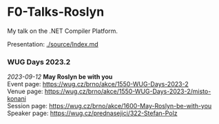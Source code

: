 # F0-Talks-Roslyn
My talk on the .NET Compiler Platform.

Presentation: [./source/Index.md](./source/Index.md)

### WUG Days 2023.2
_2023-09-12_ **May Roslyn be with you**  
Event page: https://wug.cz/brno/akce/1550-WUG-Days-2023-2  
Venue page: https://wug.cz/brno/akce/1550-WUG-Days-2023-2/misto-konani  
Session page: https://wug.cz/brno/akce/1600-May-Roslyn-be-with-you  
Speaker page: https://wug.cz/prednasejici/322-Stefan-Polz  
